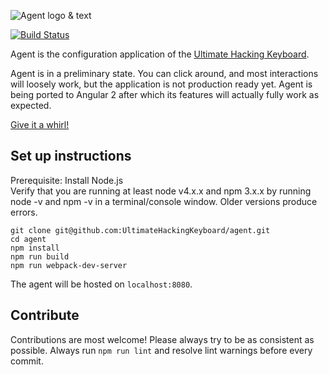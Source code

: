 ![Agent logo & text](https://raw.githubusercontent.com/UltimateHackingKeyboard/agent-mockup/master/images/agent-logo-with-text.png)

[![Build Status](https://travis-ci.org/UltimateHackingKeyboard/agent.svg?branch=master)](https://travis-ci.org/UltimateHackingKeyboard/agent)

Agent is the configuration application of the [Ultimate Hacking Keyboard](https://ultimatehackingkeyboard.com/).

Agent is in a preliminary state. You can click around, and most interactions will loosely work, but the application is not production ready yet. Agent is being ported to Angular 2 after which its features will actually fully work as expected.

[Give it a whirl!](http://ultimatehackingkeyboard.github.io/agent/)

## Set up instructions

Prerequisite: Install Node.js <br/>
Verify that you are running at least node v4.x.x and npm 3.x.x by running node -v and npm -v in a terminal/console window. Older versions produce errors.

```
git clone git@github.com:UltimateHackingKeyboard/agent.git
cd agent
npm install
npm run build
npm run webpack-dev-server
```

The agent will be hosted on `localhost:8080`.

## Contribute

Contributions are most welcome! Please always try to be as consistent as possible. Always run `npm run lint` and resolve lint warnings before every commit.
